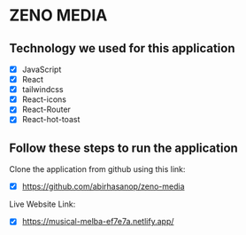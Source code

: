 # ZENO MEDIA


## Technology we used for this application

- [x] JavaScript
- [x] React
- [x] tailwindcss
- [x] React-icons
- [x] React-Router
- [x] React-hot-toast

## Follow these steps to run the application

Clone the application from github using this link:

- [x] https://github.com/abirhasanop/zeno-media

Live Website Link: 

- [x] https://musical-melba-ef7e7a.netlify.app/ 